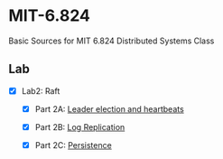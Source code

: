 # MIT-6.824
Basic Sources for MIT 6.824 Distributed Systems Class

## Lab  
- [x] Lab2: Raft    
    - [x] Part 2A: [Leader election and heartbeats](src/raft/Lab2_PartA.md)
    - [x] Part 2B: [Log Replication]()
    - [x] Part 2C: [Persistence]()      
  